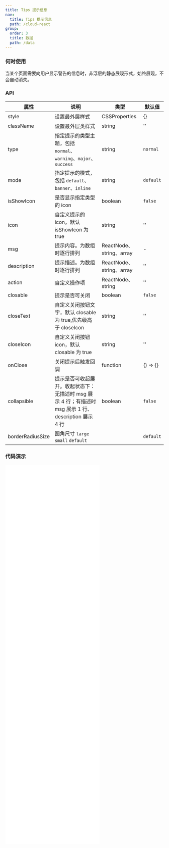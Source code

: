 ```yaml
---
title: Tips 提示信息
nav:
  title: Tips 提示信息
  path: /cloud-react
group:
  order: 3
  title: 数据
  path: /data
---
```


### 何时使用

当某个页面需要向用户显示警告的信息时，非浮层的静态展现形式，始终展现，不会自动消失。

### API

| 属性        | 说明                                                                                                  | 类型                     | 默认值    |
| ----------- | ----------------------------------------------------------------------------------------------------- | ------------------------ | --------- |
| style       | 设置最外层样式                                                                                        | CSSProperties            | {}        |
| className   | 设置最外层类样式                                                                                      | string                   | ''        |
| type        | 指定提示的类型主题，包括 `normal`、`warning`、`major`、`success`                                        | string                   | `normal`  |
| mode        | 指定提示的模式，包括 `default`、`banner`、`inline`                                                     | string                   | `default` |
| isShowIcon  | 是否显示指定类型的 icon                                                                               | boolean                  | `false`   |
| icon        | 自定义提示的 icon，默认 isShowIcon 为 true                                                            | string                   | ''        |
| msg         | 提示内容。为数组时逐行排列                                                                            | ReactNode、string、array | -         |
| description | 提示描述。为数组时逐行排列                                                                            | ReactNode、string、array | ''        |
| action      | 自定义操作项                                                                                          | ReactNode、string        | ''        |
| closable    | 提示是否可关闭                                                                                        | boolean                  | `false`   |
| closeText   | 自定义关闭按钮文字，默认 closable 为 true,优先级高于 closeIcon                                        | string                   | ''        |
| closeIcon   | 自定义关闭按钮 icon，默认 closable 为 true                                                            | string                   | ''        |
| onClose     | 关闭提示后触发回调                                                                                    | function                 | () => {}  |
| collapsible | 提示是否可收起展开。收起状态下：无描述时 msg 展示 4 行；有描述时 msg 展示 1 行、description 展示 4 行 | boolean                  | `false`   |
| borderRadiusSize        | 圆角尺寸 `large` `small` `default` |  | `default` |

### 代码演示

<embed src="@components/tips/demos/type.md" />
<embed src="@components/tips/demos/icon.md" />
<embed src="@components/tips/demos/closable.md" />
<embed src="@components/tips/demos/description.md" />
<embed src="@components/tips/demos/action.md" />
<embed src="@components/tips/demos/collapse.md" />
<embed src="@components/tips/demos/banner.md" />
<embed src="@components/tips/demos/inline.md" />
